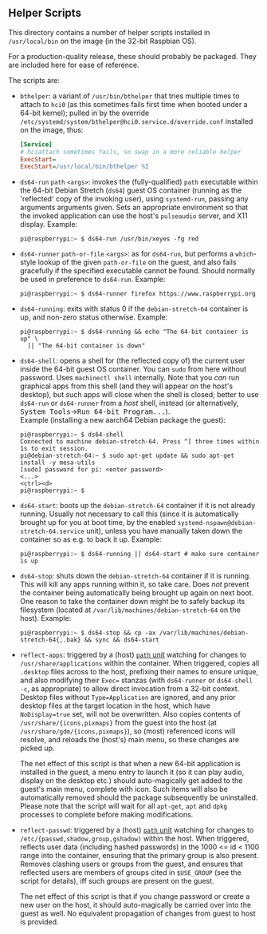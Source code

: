 ## Helper Scripts

This directory contains a number of helper scripts installed in
`/usr/local/bin` on the image (in the 32-bit Raspbian OS).

For a production-quality release, these should probably be packaged. They are
included here for ease of reference.

The scripts are:
* <a id="bthelper"></a>`bthelper`: a variant of `/usr/bin/bthelper` that tries multiple times to attach to `hci0` (as this sometimes fails first time when booted under a 64-bit kernel); pulled in by the override `/etc/systemd/system/bthelper@hci0.service.d/override.conf` installed on the image, thus:

   ```ini
   [Service]
   # hciattach sometimes fails, so swap in a more reliable helper
   ExecStart=
   ExecStart=/usr/local/bin/bthelper %I
   ```
   
* <a id="ds64-run"></a>`ds64-run` `path` `<args>`: invokes the (fully-qualified) `path` executable within the 64-bit Debian Stretch (`ds64`) guest OS container (running as the 'reflected' copy of the invoking user), using `systemd-run`, passing any arguments arguments given. Sets an appropriate environment so that the invoked application can use the host's `pulseaudio` server, and X11 display. Example:

    ```console
    pi@raspberrypi:~ $ ds64-run /usr/bin/xeyes -fg red
    ```

* <a id="ds64-runner"></a>`ds64-runner` `path-or-file` `<args>`: as for `ds64-run`, but performs a `which`-style lookup of the given `path-or-file` on the guest, and also fails gracefully if the specified executable cannot be found. Should normally be used in preference to `ds64-run`. Example:

    ```console
    pi@raspberrypi:~ $ ds64-runner firefox https://www.raspberrypi.org
    ```

* <a id="ds64-running"></a>`ds64-running`: exits with status 0 if the `debian-stretch-64` container is up, and non-zero status otherwise. Example:

    ```console
    pi@raspberrypi:~ $ ds64-running && echo "The 64-bit container is up" \
      || "The 64-bit container is down"
    ```

* <a id="ds64-shell"></a>`ds64-shell`: opens a shell for (the reflected copy of) the current user inside the 64-bit guest OS container. You can `sudo` from here without password. Uses `machinectl shell` internally. Note that you *can* run graphical apps from this shell (and they will appear on the host's desktop), but such apps will close when the shell is closed; better to use `ds64-run` or `ds64-runner` from a *host* shell, instead (or alternatively, <kbd>System Tools</kbd>&rarr;<kbd>Run 64-bit Program...</kbd>).  
Example (installing a new aarch64 Debian package the guest):

    ```console
    pi@raspberrypi:~ $ ds64-shell
    Connected to machine debian-stretch-64. Press ^] three times within 1s to exit session.
    pi@debian-stretch-64:~ $ sudo apt-get update && sudo apt-get install -y mesa-utils
    [sudo] password for pi: <enter password>
    <...>
    <ctrl><d>
    pi@raspberrypi:~ $ 
    ```

* <a id="ds64-start"></a>`ds64-start`: boots up the `debian-stretch-64` container if it is not already running. Usually not necessary to call this (since it is automatically brought up for you at boot time, by the enabled `systemd-nspawn@debian-stretch-64.service` unit), unless you have manually taken down the container so as e.g. to back it up. Example:

    ```console
    pi@raspberrypi:~ $ ds64-running || ds64-start # make sure container is up
    ```

* <a id="ds64-stop"></a>`ds64-stop`: shuts down the `debian-stretch-64` container if it is running. This will kill any apps running within it, so take care. Does *not* prevent the container being automatically being brought up again on next boot. One reason to take the container down might be to safely backup its filesystem (located at `/var/lib/machines/debian-stretch-64` on the host). Example:

    ```console
    pi@raspberrypi:~ $ ds64-stop && cp -ax /var/lib/machines/debian-stretch-64{,.bak} && sync && ds64-start
    ```

* <a id="reflect_apps"></a>`reflect-apps`: triggered by a (host) [`path` unit](https://github.com/sakaki-/raspbian-nspawn-64/tree/master/etc-systemd-system#reflect-apps-path) watching for changes to `/usr/share/applications` within the container. When triggered, copies all `.desktop` files across to the host, prefixing their names to ensure unique, and also modifying their `Exec=` stanzas (with `ds64-runner` or `ds64-shell -c`, as appropriate) to allow direct invocation from a 32-bit context. Desktop files without `Type=Application` are ignored, and any prior desktop files at the target location in the host, which have `NoDisplay=true` set, will not be overwritten. Also copies contents of `/usr/share/{icons,pixmaps}` from the guest into the host (at `/usr/share/gdm/{icons,pixmaps}`), so (most) referenced icons will resolve, and reloads the (host's) main menu, so these changes are picked up.
  
  The net effect of this script is that when a new 64-bit application is installed in the guest, a menu entry to launch it (so it can play audio, display on the desktop etc.) should auto-magically get added to the guest's main menu, complete with icon. Such items will also be automatically removed should the package subsequently be uninstalled. Please note that the script will wait for all `apt-get`, `apt` and `dpkg` processes to complete before making modifications.

* <a id="reflect_passwd"></a>`reflect-passwd`: triggered by a (host) [`path` unit](https://github.com/sakaki-/raspbian-nspawn-64/tree/master/etc-systemd-system#reflect-passwd-path) watching for changes to `/etc/{passwd,shadow,group,gshadow)` within the host. When triggered, reflects user data (including hashed passwords) in the 1000 <= id < 1100 range into the container, ensuring that the primary group is also present. Removes clashing users or groups from the guest, and ensures that reflected users are members of groups cited in `$USE_GROUP` (see the script for details), iff such groups are present on the guest.
  
  The net effect of this script is that if you change password or create a new user on the host, it should auto-magically be carried over into the guest as well. No equivalent propagation of changes from guest to host is provided.
